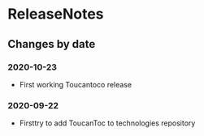ReleaseNotes
============

Changes by date
---------------

### 2020-10-23

 - First working Toucantoco release

### 2020-09-22

 - Firsttry to add ToucanToc to technologies repository
 
 